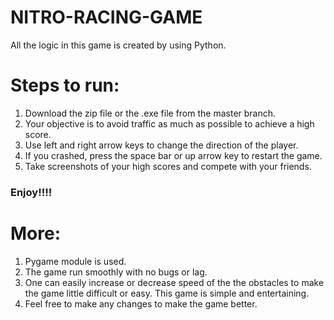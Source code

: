 # NITRO-RACING-GAME
All the logic in this game is created by using Python.

# Steps to run:
1. Download the zip file or the .exe file from the master branch.
2. Your objective is to avoid traffic as much as possible to achieve a high score.
3. Use left and right arrow keys to change the direction of the player.
4. If you crashed, press the space bar or up arrow key to restart the game.
5. Take screenshots of your high scores and compete with your friends.

### Enjoy!!!!

# More:
1. Pygame module is used.
2. The game run smoothly with no bugs or lag.
3. One can easily increase or decrease speed of the the obstacles to make the game little difficult or easy. This game is simple and entertaining.
5. Feel free to make any changes to make the game better.
